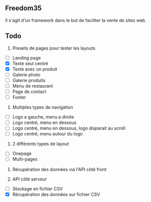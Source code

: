 ## Freedom35

Il s'agit d'un framework dans le but de faciliter la vente de sites web.

## Todo

1. Presets de pages pour tester les layouts
- [ ] Landing page
- [x] Texte seul centré
- [x] Texte avec un produit
- [ ] Galerie photo
- [ ] Galerie produits
- [ ] Menu de restaurant
- [ ] Page de contact
- [ ] Footer

1. Multiples types de navigation
- [ ] Logo a gauche, menu a droite
- [ ] Logo centré, menu en dessous
- [ ] Logo centré, menu en dessous, logo disparait au scroll
- [ ] Logo centré, menu autour du logo

1. 2 différents types de layout
- [ ] Onepage
- [ ] Multi-pages

1. Récupération des données via l'API côté front

1. API côté serveur
- [ ] Stockage en fichier CSV
- [x] Récupération des données sur fichier CSV
